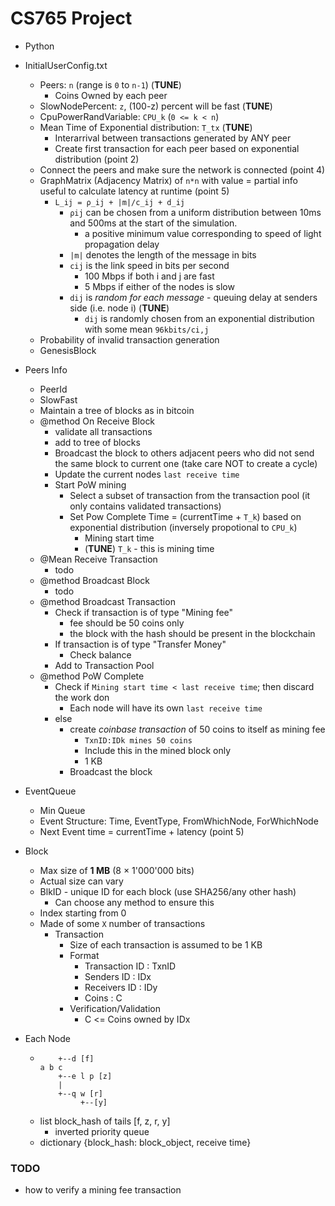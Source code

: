 # CS765 Project

- Python

- InitialUserConfig.txt
    - Peers: `n` (range is `0` to `n-1`) (__TUNE__)
        - Coins Owned by each peer
    - SlowNodePercent: `z`, (100-z) percent will be fast (__TUNE__)
    - CpuPowerRandVariable: `CPU_k` (`0 <= k < n`)
    - Mean Time of Exponential distribution: `T_tx` (__TUNE__)
        - Interarrival between transactions generated by ANY peer
        - Create first transaction for each peer based on exponential distribution (point 2)
    - Connect the peers and make sure the network is connected (point 4)
    - GraphMatrix (Adjacency Matrix) of `n*n` with value = partial info useful to calculate latency at runtime (point 5)
        - `L_ij = ρ_ij + |m|/c_ij + d_ij`
            - `ρij` can be chosen from a uniform distribution between 10ms and 500ms at the start of the simulation.
                - a positive minimum value corresponding to speed of light propagation delay
            - `|m|` denotes the length of the message in bits
            - `cij` is the link speed in bits per second
                - 100 Mbps if both i and j are fast
                - 5 Mbps if either of the nodes is slow
            - `dij` is _random for each message_ - queuing delay at senders side (i.e. node i) (__TUNE__)
                - `dij` is randomly chosen from an exponential distribution with some mean `96kbits/ci,j`
    - Probability of invalid transaction generation
    - GenesisBlock

- Peers Info
    - PeerId
    - SlowFast
    - Maintain a tree of blocks as in bitcoin
    - @method On Receive Block 
        - validate all transactions
        - add to tree of blocks
        - Broadcast the block to others adjacent peers who did not send the same block to current one (take care NOT to create a cycle)
        - Update the current nodes `last receive time`
        - Start PoW mining
            - Select a subset of transaction from the transaction pool (it only contains validated transactions)
            - Set Pow Complete Time = (currentTime + `T_k`) based on exponential distribution (inversely propotional to `CPU_k`)
                - Mining start time
                - (__TUNE__) `T_k` - this is mining time
    - @Mean Receive Transaction
        - todo
    - @method Broadcast Block
        - todo
    - @method Broadcast Transaction
        - Check if transaction is of type "Mining fee"
            - fee should be 50 coins only
            - the block with the hash should be present in the blockchain
        - If transaction is of type "Transfer Money"
            - Check balance
        - Add to Transaction Pool
    - @method PoW Complete
        - Check if `Mining start time < last receive time`; then discard the work don
            - Each node will have its own `last receive time`
        - else
            - create _coinbase transaction_ of 50 coins to itself as mining fee
                - `TxnID:IDk mines 50 coins`
                - Include this in the mined block only
                - 1 KB
            - Broadcast the block

- EventQueue
    - Min Queue
    - Event Structure: Time, EventType, FromWhichNode, ForWhichNode
    - Next Event time = currentTime + latency (point 5)

- Block
    - Max size of __1 MB__ (8 × 1'000'000 bits)
    - Actual size can vary
    - BlkID - unique ID for each block (use SHA256/any other hash)
        - Can choose any method to ensure this
    - Index starting from 0
    - Made of some `X` number of transactions
        - Transaction
            - Size of each transaction is assumed to be 1 KB
            - Format
                - Transaction ID : TxnID
                - Senders ID     : IDx
                - Receivers ID   : IDy
                - Coins          : C
            - Verification/Validation
                - C <= Coins owned by IDx

- Each Node
    - ```
          +--d [f]
      a b c 
          +--e l p [z]
          |
          +--q w [r]
               +--[y]
      ```
    - list block_hash of tails [f, z, r, y]
        - inverted priority queue
    - dictionary {block_hash: block_object, receive time}



### TODO
- how to verify a mining fee transaction

